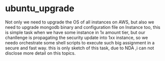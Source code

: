 # ubuntu_upgrade
Not only we need to upgrade the OS of all instances on AWS, but also we need to upgrade mongodb binary and configuration file on Instance too, this is simple task when we have some instance in 1x amount tier, but our chanllenge is propagating the security update into 1xx instance, so we needo orchestrate some shell scripts to execute such big assignment in a secure and fast way. this is only sketch of this task, due to NDA ,i can not disclose more detail on this topics.
